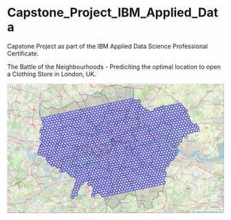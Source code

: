 # Capstone_Project_IBM_Applied_Data

Capstone Project as part of the IBM Applied Data Science Professional Certificate.


The Battle of the Neighbourhoods - Prediciting the optimal location to open a Clothing Store in London, UK.

![Hexagon cell layout of London, UK](https://github.com/sakibch/Capstone_Project_IBM_Applied_Data/blob/master/all_figures/figure1.png)
